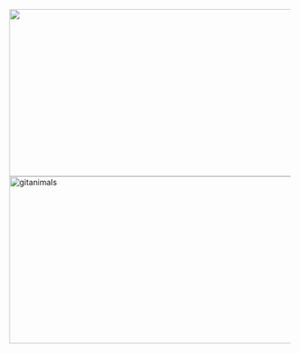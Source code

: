 <a href="https://www.gitanimals.org/en_US?utm_medium=image&utm_source=Yoo-JiHyun&utm_content=farm">
<img
  src="https://render.gitanimals.org/farms/Yoo-JiHyun"
  width="600"
  height="300"
/>
</a>

<a href="https://www.gitanimals.org/">
      <img
        src="https://render.gitanimals.org/guilds/680306676102614987/draw"
        width="600"
        height="300"
        alt="gitanimals"
      />
    </a>
